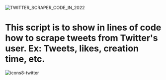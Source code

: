 
 ![TWITTER_SCRAPER_CODE_IN_2022](https://user-images.githubusercontent.com/70821494/154972414-4f338b3f-452e-4415-8618-0736c2b1cd2f.png)
# This script is to show in lines of code how to scrape tweets from Twitter's user. Ex: Tweets, likes, creation time, etc.

![icons8-twitter](https://user-images.githubusercontent.com/70821494/154971422-8b2a8894-da12-40c1-9bc3-07f24039045b.gif)


